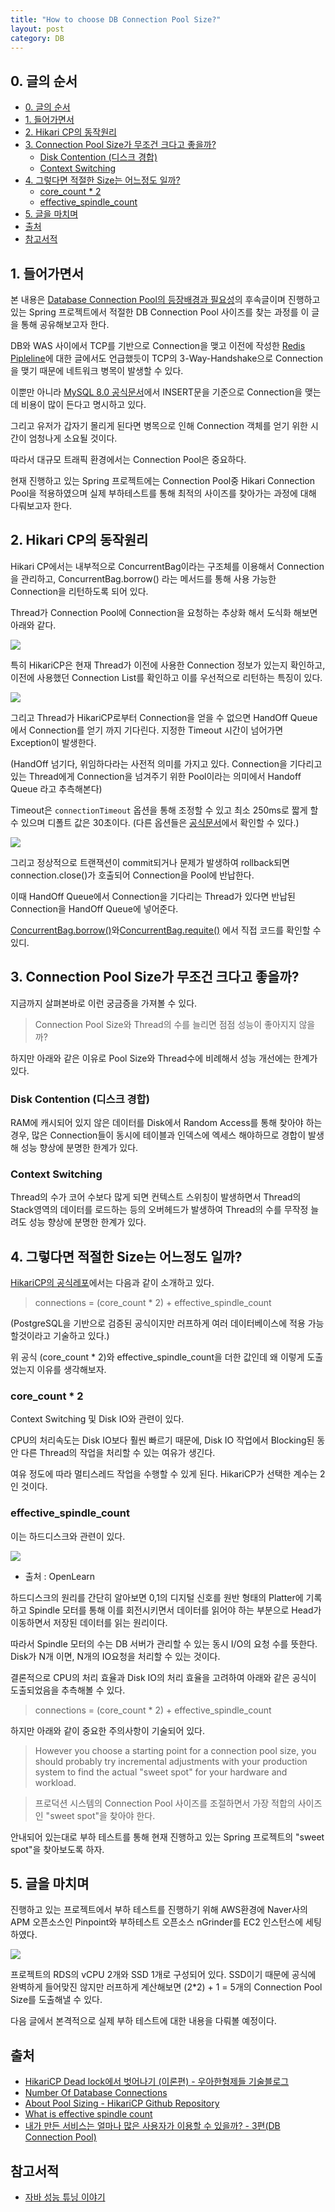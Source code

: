 ```yaml
---
title: "How to choose DB Connection Pool Size?"
layout: post
category: DB
---
```


## 0. 글의 순서

- [0. 글의 순서](#0-글의-순서)
- [1. 들어가면서](#1-들어가면서)
- [2. Hikari CP의 동작원리](#2-hikari-cp의-동작원리)
- [3. Connection Pool Size가 무조건 크다고 좋을까?](#3-connection-pool-size가-무조건-크다고-좋을까)
  - [Disk Contention (디스크 경합)](#disk-contention-디스크-경합)
  - [Context Switching](#context-switching)
- [4. 그렇다면 적절한 Size는 어느정도 일까?](#4-그렇다면-적절한-size는-어느정도-일까)
  - [core_count * 2](#core_count--2)
  - [effective_spindle_count](#effective_spindle_count)
- [5. 글을 마치며](#5-글을-마치며)
- [출처](#출처)
- [참고서적](#참고서적)

## 1. 들어가면서

본 내용은 [Database Connection Pool의 등장배경과 필요성](https://blog.minseong.kim/dbcp-principle.html)의 후속글이며 진행하고 있는 Spring 프로젝트에서 적절한 DB Connection Pool 사이즈를 찾는 과정를 이 글을 통해 공유해보고자 한다.

DB와 WAS 사이에서 TCP를 기반으로 Connection을 맺고 이전에 작성한 [Redis Pipleline](https://blog.minseong.kim/about-redis-pipelining.html)에 대한 글에서도 언급했듯이 TCP의 3-Way-Handshake으로 Connection을 맺기 때문에 네트워크 병목이 발생할 수 있다.

이뿐만 아니라 [MySQL 8.0 공식문서](https://dev.mysql.com/doc/refman/8.0/en/insert-optimization.html)에서 INSERT문을 기준으로 Connection을 맺는데 비용이 많이 든다고 명시하고 있다.

그리고 유저가 갑자기 몰리게 된다면 병목으로 인해 Connection 객체를 얻기 위한 시간이 엄청나게 소요될 것이다.


따라서 대규모 트래픽 환경에서는 Connection Pool은 중요하다.

현재 진행하고 있는 Spring 프로젝트에는 Connection Pool중 Hikari Connection Pool을 적용하였으며 실제 부하테스트를 통해 최적의 사이즈를 찾아가는 과정에 대해 다뤄보고자 한다.

## 2. Hikari CP의 동작원리

Hikari CP에서는 내부적으로 ConcurrentBag이라는 구조체를 이용해서 Connection을 관리하고, ConcurrentBag.borrow() 라는 메서드를 통해 사용 가능한 Connection을 리턴하도록 되어 있다.

Thread가 Connection Pool에 Connection을 요청하는 추상화 해서 도식화 해보면 아래와 같다.

![](https://user-images.githubusercontent.com/44136364/137590034-e0f84530-c017-4d8d-8ee3-372f68d27100.png)


특히 HikariCP은 현재 Thread가 이전에 사용한 Connection 정보가 있는지 확인하고, 이전에 사용했던 Connection List를 확인하고 이를 우선적으로 리턴하는 특징이 있다.

![](https://user-images.githubusercontent.com/44136364/137590886-d88c0648-6039-4d63-9e69-50660ed9f000.png)

그리고 Thread가 HikariCP로부터 Connection을 얻을 수 없으면 HandOff Queue에서 Connection를 얻기 까지 기다린다.
지정한 Timeout 시간이 넘어가면 Exception이 발생한다.

(HandOff 넘기다, 위임하다라는 사전적 의미를 가지고 있다. Connection을 기다리고 있는 Thread에게 Connection을 넘겨주기 위한 Pool이라는 의미에서 Handoff Queue 라고 추측해본다)

Timeout은 `connectionTimeout` 옵션을 통해 조정할 수 있고 최소 250ms로 짧게 할 수 있으며 디폴트 값은 30초이다.
(다른 옵션들은 [공식문서](https://github.com/brettwooldridge/HikariCP)에서 확인할 수 있다.)

![](https://user-images.githubusercontent.com/44136364/137591059-44d39d58-839a-4eed-925e-d9d4324f3028.png)

그리고 정상적으로 트랜잭션이 commit되거나 문제가 발생하여 rollback되면 connection.close()가 호출되어 Connection을 Pool에 반납한다.

이때 HandOff Queue에서 Connection을 기다리는 Thread가 있다면 반납된 Connection을 HandOff Queue에 넣어준다.

[ConcurrentBag.borrow()](https://github.com/brettwooldridge/HikariCP/blob/b5f5700e2dfdb23be9c7d01722df26eff134b1ef/src/main/java/com/zaxxer/hikari/util/ConcurrentBag.java#L120)와[ConcurrentBag.requite()](https://github.com/brettwooldridge/HikariCP/blob/b5f5700e2dfdb23be9c7d01722df26eff134b1ef/src/main/java/com/zaxxer/hikari/util/ConcurrentBag.java#L175)
에서 직접 코드를 확인할 수 있디.


## 3. Connection Pool Size가 무조건 크다고 좋을까?

지금까지 살펴본바로 이런 궁금증을 가져볼 수 있다.

> Connection Pool Size와 Thread의 수를 늘리면 점점 성능이 좋아지지 않을까?

하지만 아래와 같은 이유로 Pool Size와 Thread수에 비례해서 성능 개선에는 한계가 있다.

### Disk Contention (디스크 경합)

RAM에 캐시되어 있지 않은 데이터를 Disk에서 Random Access를 통해 찾아야 하는 경우, 많은 Connection들이 동시에 테이블과 인덱스에 엑세스 해야하므로 경합이 발생해 성능 향상에 분명한 한계가 있다.

### Context Switching

Thread의 수가 코어 수보다 많게 되면 컨텍스트 스위칭이 발생하면서 Thread의 Stack영역의 데이터를 로드하는 등의 오버헤드가 발생하여 Thread의 수를 무작정 늘려도 성능 향상에 분명한 한계가 있다.


## 4. 그렇다면 적절한 Size는 어느정도 일까?

[HikariCP의 공식레포](https://github.com/brettwooldridge/HikariCP)에서는 다음과 같이 소개하고 있다.

>  connections = (core_count * 2) + effective_spindle_count

(PostgreSQL을 기반으로 검증된 공식이지만 러프하게 여러 데이터베이스에 적용 가능할것이라고 기술하고 있다.)

위 공식 (core_count * 2)와 effective_spindle_count을 더한 값인데 왜 이렇게 도출었는지 이유를 생각해보자.

### core_count * 2

Context Switching 및 Disk IO와 관련이 있다.

CPU의 처리속도는 Disk IO보다 훨씬 빠르기 때문에, Disk IO 작업에서 Blocking된 동안 다른 Thread의 작업을 처리할 수 있는 여유가 생긴다.

여유 정도에 따라 멀티스레드 작업을 수행할 수 있게 된다. HikariCP가 선택한 계수는 2인 것이다.

### effective_spindle_count

이는 하드디스크와 관련이 있다.

![](https://www.open.edu/openlearn/ocw/pluginfile.php/1467533/mod_oucontent/oucontent/80661/555c16f3/0c264d1b/tm112_1_ol_s5_f1_4.tif.jpg)
- 출처 : OpenLearn

하드디스크의 원리를 간단히 알아보면 0,1의 디지털 신호를 원반 형태의 Platter에 기록하고 Spindle 모터를 통해 이를 회전시키면서 데이터를 읽어야 하는 부분으로 Head가 이동하면서 저장된 데이터를 읽는 원리이다.

따라서 Spindle 모터의 수는 DB 서버가 관리할 수 있는 동시 I/O의 요청 수를 뜻한다. Disk가 N개 이면, N개의 IO요청을 처리할 수 있는 것이다.


결론적으로 CPU의 처리 효율과 Disk IO의 처리 효율을 고려하여 
아래와 같은 공식이 도출되었음을 추측해볼 수 있다.
>  connections = (core_count * 2) + effective_spindle_count


하지만 아래와 같이 중요한 주의사항이 기술되어 있다.

> However you choose a starting point for a connection pool size, you should probably try incremental adjustments with your production system to find the actual "sweet spot" for your hardware and workload.

> 프로덕션 시스템의 Connection Pool 사이즈를 조절하면서 가장 적합의 사이즈인 "sweet spot"을 찾아야 한다.

안내되어 있는대로 부하 테스트를 통해 현재 진행하고 있는 Spring 프로젝트의 "sweet spot"을 찾아보도록 하자.


## 5. 글을 마치며

진행하고 있는 프로젝트에서 부하 테스트를 진행하기 위해 AWS환경에 Naver사의 APM 오픈소스인 Pinpoint와 부하테스트 오픈소스 nGrinder를 EC2 인스턴스에 세팅하였다.

![](https://user-images.githubusercontent.com/44136364/136798988-d9b91621-5471-4ca1-92e4-e063eb2aff05.png)

프로젝트의 RDS의 vCPU 2개와 SSD 1개로 구성되어 있다. SSD이기 때문에 공식에 완벽하게 들어맞진 않지만 러프하게 계산해보면 (2*2) + 1 = 5개의 Connection Pool Size를 도출해낼 수 있다.

다음 글에서 본격적으로 실제 부하 테스트에 대한 내용을 다뤄볼 예정이다.
<!-- > 부하 테스트 시나리오 : 점심시간 이후 티타임에 로그인 후 카페 리스트를 조회하는 사용자가 급증하는 경우 -->


<!-- ## 글을 마치며

Connection Pool Size 공식은 공식일 뿐이다. 오히려 세상에 수많은 서버 환경에서 적절한 커넥션 풀을 하나의 공식으로 완벽하게 표현한다는 것 자체가 역설이 아닐까라고 생각한다.

처음에 공식대로 Connection Pool 사이즈를 잡아보고, 상황에 맞게 실제 테스트를 해보면서 조절 하는게 합리적이지 않을까 라고 생각한다.

학습한 CS지식을 기반으로 -->

## 출처


- [HikariCP Dead lock에서 벗어나기 (이론편) - 우아한형제들 기술블로그](https://techblog.woowahan.com/2664/)
- [Number Of Database Connections](https://wiki.postgresql.org/wiki/Number_Of_Database_Connections)
- [About Pool Sizing - HikariCP Github Repository](https://github.com/brettwooldridge/HikariCP/wiki/About-Pool-Sizing)
- [What is effective spindle count](https://dba.stackexchange.com/questions/228663/what-is-effective-spindle-count)
- [내가 만든 서비스는 얼마나 많은 사용자가 이용할 수 있을까? - 3편(DB Connection Pool)](https://hyuntaeknote.tistory.com/12)

## 참고서적 
- [자바 성능 튜닝 이야기](http://www.kyobobook.co.kr/product/detailViewKor.laf?mallGb=KOR&ejkGb=KOR&barcode=9788966260928)